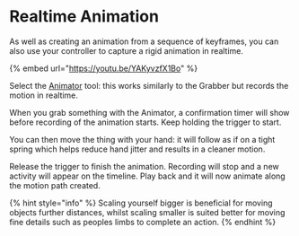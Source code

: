 # Realtime Animation

As well as creating an animation from a sequence of keyframes, you can also use your controller to capture a rigid animation in realtime.

{% embed url="https://youtu.be/YAKyvzfX1Bo" %}

Select the [Animator](../../basics/core-tools/animator.md) tool: this works similarly to the Grabber but records the motion in realtime.

When you grab something with the Animator, a confirmation timer will show before recording of the animation starts. Keep holding the trigger to start.

You can then move the thing with your hand: it will follow as if on a tight spring which helps reduce hand jitter and results in a cleaner motion.

Release the trigger to finish the animation. Recording will stop and a new activity will appear on the timeline. Play back and it will now animate along the motion path created.

{% hint style="info" %}
Scaling yourself bigger is beneficial for moving objects further distances, whilst scaling smaller is suited better for moving fine details such as peoples limbs to complete an action.
{% endhint %}


